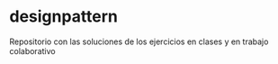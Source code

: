 # designpattern

Repositorio con las soluciones de los ejercicios en clases y en trabajo colaborativo
